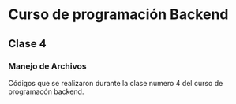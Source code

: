 # Curso de programación Backend

## Clase 4

### Manejo de Archivos

Códigos que se realizaron durante la clase numero 4 del curso de programacón backend.